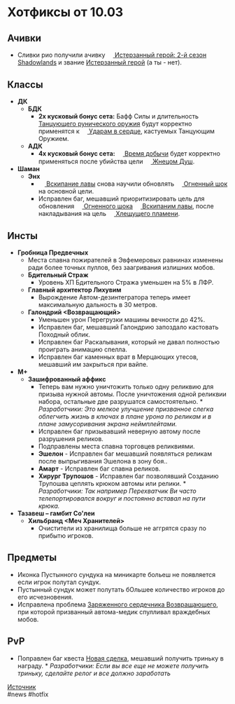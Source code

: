 # Хотфиксы от 10.03

## Ачивки

* Сливки рио получили ачивку <a href="https://ru.wowhead.com/achievement=15327"><img src="https://static.icy-veins.com/forum-links/icons/achievement_challengemode_platinum.jpg" width="14" height="14" style="vertical-align: middle;"> Истерзанный герой: 2-й сезон Shadowlands</a> и звание [Истерзанный герой](https://ru.wowhead.com/title=710) (а ты - нет).

## Классы
- **ДК**
	* **БДК**
		* **2х кусковый бонус сета:** Бафф Силы и длительность <a href="https://ru.wowhead.com/spell=49028"><img src="https://static.icy-veins.com/forum-links/icons/inv_sword_07.jpg" width="14" height="14" style="vertical-align: middle;"> Танцующего рунического оружия</a> будут корректно применятся к <a href="https://ru.wowhead.com/spell=206930"><img src="https://static.icy-veins.com/forum-links/icons/inv_weapon_shortblade_40.jpg" width="14" height="14" style="vertical-align: middle;"> Ударам в сердце</a>, кастуемых Танцующим Оружием.
	* **АДК**
		* **4х кусковый бонус сета:** <a href="https://ru.wowhead.com/spell=364173"><img src="https://static.icy-veins.com/forum-links/icons/spell_shadow_unholyfrenzy.jpg" width="14" height="14" style="vertical-align: middle;"> Время добычи</a> будет корректно применяться после убийства цели <a href="https://ru.wowhead.com/spell=362771"><img src="https://static.icy-veins.com/forum-links/icons/ability_deathknight_soulreaper.jpg" width="14" height="14" style="vertical-align: middle;"> Жнецом Душ</a>.
- **Шаман**
	* **Энх**
		* <a href="https://ru.wowhead.com/spell=60103"><img src="https://static.icy-veins.com/forum-links/icons/ability_shaman_lavalash.jpg" width="14" height="14" style="vertical-align: middle;"> Вскипание лавы</a> снова научили обновлять <a href="https://ru.wowhead.com/spell=188389"><img src="https://static.icy-veins.com/forum-links/icons/spell_fire_flameshock.jpg" width="14" height="14" style="vertical-align: middle;"> Огненный шок</a> на основной цели.
		* Исправлен баг, мешавший приоритизировать цель для обновления <a href="https://ru.wowhead.com/spell=188389"><img src="https://static.icy-veins.com/forum-links/icons/spell_fire_flameshock.jpg" width="14" height="14" style="vertical-align: middle;"> Огненного шока</a> <a href="https://ru.wowhead.com/spell=60103"><img src="https://static.icy-veins.com/forum-links/icons/ability_shaman_lavalash.jpg" width="14" height="14" style="vertical-align: middle;"> Вскипаним лавы</a>, после накладывания на цель <a href="https://ru.wowhead.com/spell=238142"><img src="https://static.icy-veins.com/forum-links/icons/spell_fire_flametounge.jpg" width="14" height="14" style="vertical-align: middle;"> Хлещущего пламени</a>.

## Инсты
* **Гробница Предвечных**
	* Места спавна пожирателей в Эвфемеровых равнинах изменены ради более точных пуллов, без заагривания излишних мобов.
	* **Бдительный Страж**
		* Уровень ХП Бдительного Стража уменьшен на 5% в ЛФР.
	* **Главный архитектор Лихувим**
		* Вырождение Автом-дезинтегратора теперь имеет максимальную дальность в 30 метров.
	* **Галондрий <Возвращающий>**
		* Уменьшен урон Перегрузки машины вечности до 42%.
		* Исправлен баг, мешавший Галондрию запоздало кастовать Походный облик.
		* Исправлен баг Раскалывания, который не давал полностью проиграть анимацию спелла.
		* Исправлен баг каменных врат в Мерцающих утесов, мешавший им закрыться при вайпе.
* **M+**
	* **Зашифрованный аффикс**
		* Теперь вам нужно уничтожить только одну реликвию для призыва нужной автомы. После уничтожения одной реликвии набора, остальные две разрушатся самостоятельно.
		\* *Разработчики: Это мелкое улучшение призванное слегка облегчить жизнь в ключах в плане урона по реликам и в плане замусоривания экрана неймплейтами.*
		* Исправлен баг призывавший неверную автому после разрушения реликов.
		* Подправлены места спавна торговцев реликвиями.
		* **Эшелон** - Исправлен баг мешавший появляться реликам после выпрыгивания Эшелона в зону боя..
		* **Амарт**	- Исправлен баг спавна реликов.
		* **Хирург Трупошов** - Исправлен баг позволявший Созданию Трупошва цеплять крюком автомы или релики.
		\* *Разработчики: Так например Перехватчик Ви часто телепортировался вокруг и постоянно вставал на пути крюка.*
* **Тазавеш – гамбит Со'леи**
	* **Хильбранд <Меч Хранителей>**
		* Очистители из хранилища больше не аггрятся сразу по прибытю игроков.

## Предметы

* Иконка Пустынного сундука на миникарте больеш не появляется если игрок полутал сундук.
* Пустынный сундук может полутать бОльшее количество игроков до его исчезновения.
* Исправлена проблема [Заряженного сердечника Возвращающего](https://ru.wowhead.com/item=188263), при которой призванный автома-медик спулливал враждебных мобов.

## PvP

* Поправлен баг квеста [Новая сделка](https://ru.wowhead.com/quest=65649), мешавший получить триньку в награду.
	\* *Разработчики: Если вы все еще не можете получить триньку, сделайте релог и все должно заработать*
	
[Источник](https://us.forums.blizzard.com/en/wow/t/wow-hotfixes-%E2%80%93-updated-march-10/1188568)  
#news #hotfix